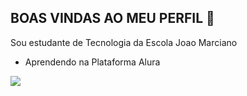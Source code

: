 ## BOAS VINDAS AO MEU PERFIL 💙

Sou estudante de Tecnologia da Escola Joao Marciano

- Aprendendo na Plataforma Alura

![](https://media1.tenor.com/m/CzaHhPyIR8gAAAAC/rosy00.gif)
